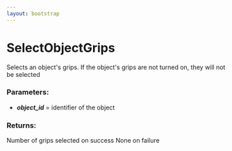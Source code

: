 ```yaml
---
layout: bootstrap
---
```


# SelectObjectGrips

Selects an object's grips. If the object's grips are not turned on,
        they will not be selected
          

### Parameters:

- ***object_id*** = identifier of the object
        

### Returns:


Number of grips selected on success
None on failure
        


